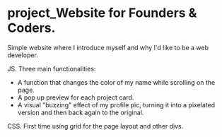 # project_Website for Founders & Coders.

Simple website where I introduce myself and why I'd like to be a web developer.

JS. Three main functionalities:
- A function that changes the color of my name while scrolling on the page.
- A pop up preview for each project card.
- A visual "buzzing" effect of my profile pic, turning it into a pixelated version and then back again to the original.

CSS. First time using grid for the page layout and other divs.
